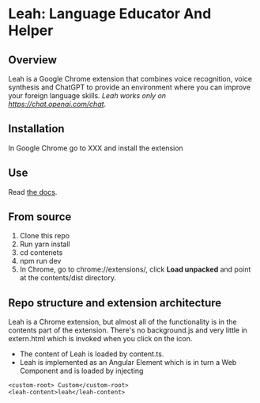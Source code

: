 # Leah: Language Educator And Helper

## Overview

Leah is a Google Chrome extension that combines voice recognition, voice synthesis and ChatGPT to provide an environment where you can improve your foreign language skills.
_Leah works only on https://chat.openai.com/chat_.

## Installation

In Google Chrome go to XXX and install the extension

## Use

Read [the docs](https://drorm.github.io/leah/).

## From source

1. Clone this repo
2. Run yarn install
3. cd contenets
4. npm run dev
5. In Chrome, go to chrome://extensions/, click **Load unpacked** and point at the contents/dist directory.

## Repo structure and extension architecture

Leah is a Chrome extension, but almost all of the functionality is in the contents part of the extension. There's no background.js and very little in extern.html which is invoked when you click on the icon.

- The content of Leah is loaded by content.ts.
- Leah is implemented as an Angular Element which is in turn a Web Component and is loaded by injecting

```
<custom-root> Custom</custom-root>
<leah-content>leah</leah-content>
```
